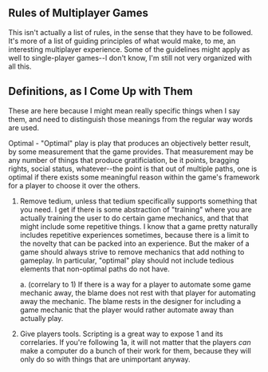 ## Rules of Multiplayer Games

This isn't actually a list of rules, in the sense that they have to be followed.
It's more of a list of guiding principles of what would make, to me, an
interesting multiplayer experience. Some of the guidelines might apply as well
to single-player games--I don't know, I'm still not very organized with all
this.

## Definitions, as I Come Up with Them

These are here because I might mean really specific things when I say them, and
need to distinguish those meanings from the regular way words are used.

Optimal - "Optimal" play is play that produces an objectively better result, by
some measurement that the game provides. That measurement may be any number of
things that produce gratificiation, be it points, bragging rights, social
status, whatever--the point is that out of multiple paths, one is optimal if
there exists some meaningful reason within the game's framework for a player to
choose it over the others.

1. Remove tedium, unless that tedium specifically supports something that you
need. I get if there is some abstraction of "training" where you are actually
training the user to do certain game mechanics, and that that might include some
repetitive things. I know that a game pretty naturally includes repetitive
experiences sometimes, because there is a limit to the novelty that can be
packed into an experience. But the maker of a game should always strive to
remove mechanics that add nothing to gameplay. In particular, "optimal" play
should not include tedious elements that non-optimal paths do not have.

    a. (correlary to 1) If there is a way for a player to automate some game
    mechanic away, the blame does not rest with that player for automating away
    the mechanic. The blame rests in the designer for including a game mechanic
    that the player would rather automate away than actually play.

2. Give players tools. Scripting is a great way to expose 1 and its correlaries.
If you're following 1a, it will not matter that the players *can* make a
computer do a bunch of their work for them, because they will only do so with
things that are unimportant anyway.
